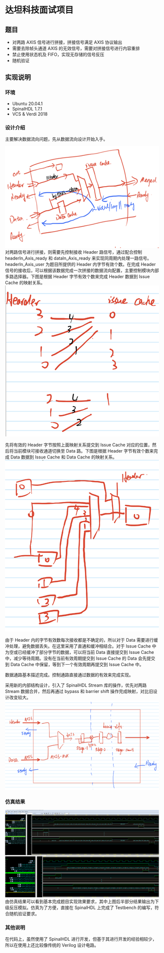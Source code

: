 # 达坦科技面试项目
## 题目
- 对两路 AXIS 信号进行拼接，拼接信号满足 AXIS 协议输出
- 需要去除帧头通道 AXIS 的无效信号，需要对拼接信号进行内容重排
- 禁止使用状态机及 FIFO，实现无存储的信号反压
- 随机验证

## 实现说明
### 环境
- Ubuntu 20.04.1
- SpinalHDL 1.7.1
- VCS & Verdi 2018

### 设计介绍
主要解决数据流向问题，先从数据流向设计开始入手。

![Architecture](./.assert/architecture.png)对两路信号进行拼接，则需要先控制接收 Header 路信号，通过配合控制 headerIn_Axis_ready 和 dataIn_Axis_ready 来实现同周期内处理一路信号。headerIn_Axis_user 为题目所提供的 Header 内字节有效个数。在完成 Header 信号的接收后，可以根据该数据完成一次拼接的数据流向配置，主要控制模块内部多路选择器。下图是根据 Header 字节有效个数来完成 Header 数据到 Issue Cache 的映射关系。![HeaderMap](./.assert/headermap.png)

先将有效的 Header 字节按照上面映射关系提交到 Issue Cache 对应的位置，然后将当前模块可接收通道切换至 Data 路。下图是根据 Header 字节有效个数来完成 Data 数据到 Issue Cache 和 Data Cache 的映射关系。![DataMap](./.assert/datamap.png)

由于 Header 内的字节有效数每次接收都是不确定的，所以对于 Data 需要进行缓冲处理，避免数据丢失。在这里采用了直通和缓冲相结合。对于 Issue Cache 中为空或已经缓冲了部分字节的数据，可以将当前 Data 直接提交到 Issue Cache 中，减少等待周期。没有在当前有效周期提交到 Issue Cache 的 Data 会先提交到 Data Cache 中保留，等到下一个有效周期再提交到 Issue Cache 中。

数据通路基本描述完成。控制通路直接通过数据的有效来完成实现。

采用新的内部结构设计，引入了 SpinalHDL Stream 库的操作，优先对两路 Stream 数据合并，然后再通过 bypass 和 barrier shift 操作完成映射，对比旧设计改变较大。
![NewArchitecture](./.assert/newArchitecture.png)

### 仿真结果
![](./.assert/result.png)![](./.assert/result2.png)
由仿真结果可以看到基本完成题目实现效果要求，其中上图后半部分结果输出为下级反压模拟。仿真为了方便，直接在 SpinalHDL 上完成了 Testbench 的编写，符合随机验证要求。

### 其他说明
在代码上，虽然使用了 SpinalHDL 进行开发，但基于其进行开发的经验相较少，所以在使用上还比较像传统的 Verilog 设计电路。